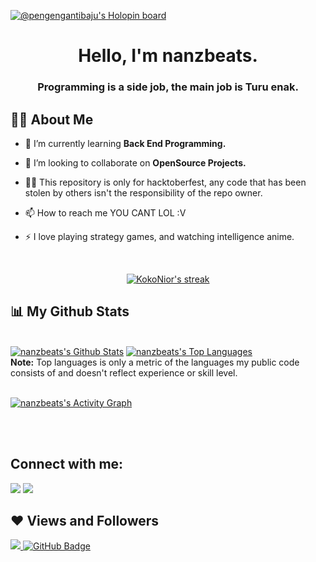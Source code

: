 [![@pengengantibaju's Holopin board](https://holopin.io/api/user/board?user=pengengantibaju)](https://holopin.io/@pengengantibaju)

<h1 align="center">Hello, I'm nanzbeats.</h1>
<h3 align="center">Programming is a side job, the main job is Turu enak.</h3>


## 🙋‍♂️ About Me

- 🌱 I’m currently learning **Back End Programming.**

- 👯 I’m looking to collaborate on **OpenSource Projects.**

- 👨‍💻 This repository is only for hacktoberfest, any code that has been stolen by others isn't the responsibility of the repo owner.

- 📫 How to reach me YOU CANT LOL :V

- ⚡ I love playing strategy games, and watching intelligence anime.

<br/>

<p align="center">
    <a href="https://github.com/kokonior/github-readme-streak-stats">
        <img title="🔥 Get streak stats for your profile at git.io/streak-stats" alt="KokoNior's streak" src="https://github-readme-streak-stats.herokuapp.com/?user=kokonior&theme=black-ice&hide_border=true&stroke=0000&background=060A0CD0"/>
    </a>
</p>

## 📊 My Github Stats

  <br/>
    <a href="https://github.com/nanzbeats/github-readme-stats"><img alt="nanzbeats's Github Stats" src="https://github-readme-stats.vercel.app/api?username=kokonior&show_icons=true&count_private=true&theme=react&hide_border=true&bg_color=0D1117" /></a>
  <a href="https://github.com/kokonior/github-readme-stats"><img alt="nanzbeats's Top Languages" src="https://github-readme-stats.vercel.app/api/top-langs/?username=nanzbeats&langs_count=8&count_private=true&layout=compact&theme=react&hide_border=true&bg_color=0D1117" /></a>
  <br/>
  <b>Note:</b> Top languages is only a metric of the languages my public code consists of and doesn't reflect experience or skill level.


<br/>
<br/>

<a href="https://github.com/nanzbeats/github-readme-activity-graph"><img alt="nanzbeats's Activity Graph" src="https://activity-graph.herokuapp.com/graph?username=nanzbeats&bg_color=0D1117&color=5BCDEC&line=5BCDEC&point=FFFFFF&hide_border=true" /></a>

<br/>
<br/>

## Connect with me:
<p align="left">

<a href = "https://twitter.com/nanda_motivator"><img src="https://img.icons8.com/fluent/48/000000/twitter.png"/></a>
<a href = "https://www.instagram.com/nandacrit/"><img src="https://img.icons8.com/fluent/48/000000/instagram-new.png"/></a>

</p>

## ❤ Views and Followers
<a href="https://github.com/Meghna-DAS/github-profile-views-counter">
    <img src="https://komarev.com/ghpvc/?username=nanzbeats">
</a>
<a href="https://github.com/nanzbeats?tab=followers"><img src="https://img.shields.io/github/followers/nanzbeats?label=Followers&style=social" alt="GitHub Badge"></a>
